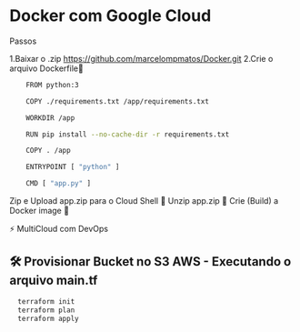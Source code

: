 # Docker com Google Cloud 

Passos

1.Baixar o .zip https://github.com/marcelompmatos/Docker.git
2.Crie o arquivo Dockerfile👋
```bash
    FROM python:3

    COPY ./requirements.txt /app/requirements.txt

    WORKDIR /app

    RUN pip install --no-cache-dir -r requirements.txt

    COPY . /app

    ENTRYPOINT [ "python" ]

    CMD [ "app.py" ]
```

Zip e Upload app.zip para o Cloud Shell 👋
Unzip app.zip 👋
Crie (Build) a Docker image 👋

⚡ MultiCloud com DevOps 
## 🛠 Provisionar Bucket no S3 AWS - Executando o arquivo main.tf


```bash
  terraform init
  terraform plan
  terraform apply
```



